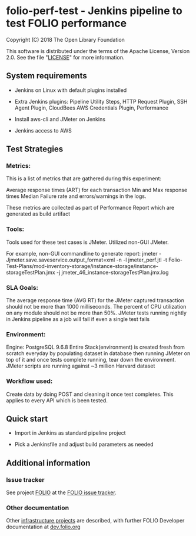 folio-perf-test - Jenkins pipeline to test FOLIO performance
=================================

Copyright (C) 2018 The Open Library Foundation

This software is distributed under the terms of the Apache License,
Version 2.0. See the file "[LICENSE](LICENSE)" for more information.

System requirements
-------------------

* Jenkins on Linux with default plugins installed

* Extra Jenkins plugins: Pipeline Utility Steps, HTTP Request Plugin, SSH Agent Plugin, CloudBees AWS Credentials Plugin, Performance

* Install aws-cli and JMeter on Jenkins

* Jenkins access to AWS

Test Strategies
---------------
### Metrics:
This is a list of metrics that are gathered during this experiment:

Average response times (ART) for each transaction
Min and Max response times
Median
Failure rate and errors/warnings in the logs.

These metrics are collected as part of Performance Report which are generated as build artifact

### Tools:
Tools used for these test cases is JMeter. Utilized non-GUI JMeter.

For example, non-GUI commandline to generate report:
jmeter -Jjmeter.save.saveservice.output_format=xml -n -l jmeter_perf.jtl -t Folio-Test-Plans/mod-inventory-storage/instance-storage/instance-storageTestPlan.jmx -j jmeter_46_instance-storageTestPlan.jmx.log
 
### SLA Goals:
The average response time (AVG RT) for the JMeter captured transaction should not be more than 1000 milliseconds.
The percent of CPU utilization on any module should not be more than 50%.
JMeter tests running nightly in Jenkins pipeline as a job will fail if even a single test fails 

### Environment:
Engine: PostgreSQL 9.6.8
Entire Stack(environment) is created fresh from scratch everyday by populating dataset in database then running JMeter on top of it and once tests complete running, tear down the environment.
JMeter scripts are running against ~3 million Harvard dataset

### Workflow used:
Create data by doing POST and cleaning it once test completes. This applies to every API which is been tested.


Quick start
-----------

* Import in Jenkins as standard pipeline project

* Pick a Jenkinsfile and adjust build parameters as needed

## Additional information

### Issue tracker

See project [FOLIO](https://issues.folio.org/browse/FOLIO)
at the [FOLIO issue tracker](https://dev.folio.org/guidelines/issue-tracker).

### Other documentation

Other [infrastructure projects](https://dev.folio.org/source-code/#other-projects) are described,
with further FOLIO Developer documentation at [dev.folio.org](https://dev.folio.org/)
